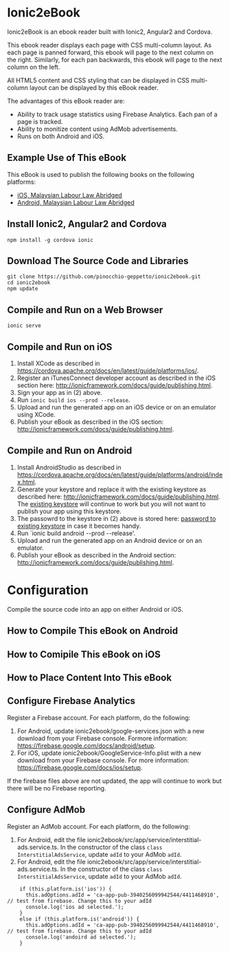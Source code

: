 # Ionic2eBook
Ionic2eBook is an ebook reader built with Ionic2, Angular2 and Cordova.

This ebook reader displays each page with CSS multi-column layout. As each page is panned forward, this ebook will page to the next column on the right. Similarly, for each pan backwards, this ebook will page to the next column on the left.

All HTML5 content and CSS styling that can be displayed in CSS multi-column layout can be displayed by this eBook reader.

The advantages of this eBook reader are:
- Ability to track usage statistics using Firebase Analytics. Each pan of a page is tracked.
- Ability to monitize content using AdMob advertisements.
- Runs on both Android and iOS.

## Example Use of This eBook
This eBook is used to publish the following books on the following platforms:
- [iOS, Malaysian Labour Law Abridged](https://itunes.apple.com/pk/app/malaysian-labour-law-abridged/id991514757?mt=8)
- [Android, Malaysian Labour Law Abridged](https://play.google.com/store/apps/details?id=com.singularmosaic.malaysianlabourlaw&hl=en)

## Install Ionic2, Angular2 and Cordova
```
npm install -g cordova ionic
```

## Download The Source Code and Libraries
```
git clone https://github.com/pinocchio-geppetto/ionic2ebook.git
cd ionic2ebook
npm update
```

## Compile and Run on a Web Browser
```
ionic serve
```

## Compile and Run on iOS
1. Install XCode as described in https://cordova.apache.org/docs/en/latest/guide/platforms/ios/.
2. Register an iTunesConnect developer account as described in the iOS section here: http://ionicframework.com/docs/guide/publishing.html.
3. Sign your app as in (2) above.
4. Run `ionic build ios --prod --release`.
5. Upload and run the generated app on an iOS device or on an emulator using XCode.
6. Publish your eBook as described in the iOS section: http://ionicframework.com/docs/guide/publishing.html.

## Compile and Run on Android
1. Install AndroidStudio as described in https://cordova.apache.org/docs/en/latest/guide/platforms/android/index.html.
2. Generate your keystore and replace it with the existing keystore as described here: http://ionicframework.com/docs/guide/publishing.html. The [existing keystore](https://github.com/pinocchio-geppetto/ionic2ebook/blob/master/ionic2ebook.keystore) will continue to work but you will not want to publish your app using this keystore.
3. The passowrd to the keystore in (2) above is stored here: [password to existing keystore](https://github.com/pinocchio-geppetto/ionic2ebook/blob/master/ionic2ebook.keystore.password) in case it becomes handy.
3. Run `ionic build android --prod --release'.
4. Upload and run the generated app on an Android device or on an emulator.
5. Publish your eBook as described in the Android section: http://ionicframework.com/docs/guide/publishing.html.

# Configuration
Compile the source code into an app on either Android or iOS.

## How to Compile This eBook on Android

## How to Comipile This eBook on iOS

## How to Place Content Into This eBook

## Configure Firebase Analytics
Register a Firebase account. For each platform, do the following:
1. For Android, update ionic2ebook/google-services.json with a new download from your Firebase console. Formore information: https://firebase.google.com/docs/android/setup.
2. For iOS, update ionic2ebook/GoogleService-Info.plist with a new download from your Firebase console. For more information: https://firebase.google.com/docs/ios/setup.

If the firebase files above are not updated, the app will continue to work but there will be no Firebase reporting.

## Configure AdMob
Register an AdMob account. For each platform, do the following:
1. For Android, edit the file ionic2ebook/src/app/service/interstitial-ads.service.ts. In the constructor of the class `class InterstitialAdsService`, update `adId` to your AdMob `adId`.
2. For Android, edit the file ionic2ebook/src/app/service/interstitial-ads.service.ts. In the constructor of the class `class InterstitialAdsService`, update `adId` to your AdMob `adId`.

```
    if (this.platform.is('ios')) {
      this.adOptions.adId = 'ca-app-pub-3940256099942544/4411468910', // test from firebase. Change this to your adId
      console.log('ios ad selected.');
    }
    else if (this.platform.is('android')) {
      this.adOptions.adId = 'ca-app-pub-3940256099942544/4411468910', // test from firebase. Change this to your adId
      console.log('andoird ad selected.');
    }
```
